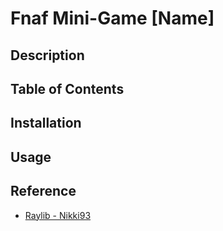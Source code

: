 # Fnaf Mini-Game [Name]

## Description

## Table of Contents

## Installation

## Usage

## Reference

- [Raylib - Nikki93](https://github.com/nikki93/raylib-5k)